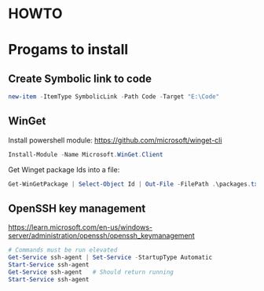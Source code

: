 # HOWTO
# Progams to install

## Create Symbolic link to code 
```powershell
new-item -ItemType SymbolicLink -Path Code -Target "E:\Code"
```

## WinGet
Install powershell module:
https://github.com/microsoft/winget-cli 

```powershell
Install-Module -Name Microsoft.WinGet.Client
```
Get Winget package Ids into a file:
```powershell
Get-WinGetPackage | Select-Object Id | Out-File -FilePath .\packages.txt
```


## OpenSSH key management
https://learn.microsoft.com/en-us/windows-server/administration/openssh/openssh_keymanagement

```powershell
# Commands must be run elevated
Get-Service ssh-agent | Set-Service -StartupType Automatic
Start-Service ssh-agent
Get-Service ssh-agent   # Should return running
Start-Service ssh-agent
```